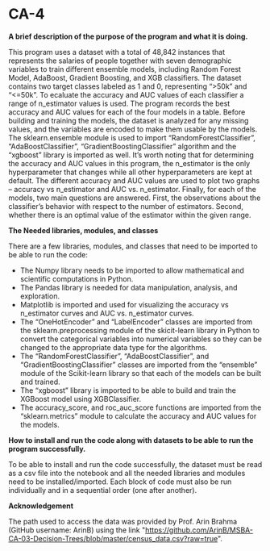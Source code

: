 # CA-4
**A brief description of the purpose of the program and what it is doing.**

This program uses a dataset with a total of 48,842 instances that represents the salaries of people together with seven demographic variables to train different ensemble models, including Random Forest Model, AdaBoost, Gradient Boosting, and XGB classifiers. The dataset contains two target classes labeled as 1 and 0, representing “>50k” and “<=50k”.  To ecaluate the accuracy and AUC values of each classifier a range of n_estimator values is used. The program records the best accuracy and AUC values for each of the four models in a table. Before building and training the models, the dataset is analyzed for any missing values, and the variables are encoded to make them usable by the models. The sklearn.ensemble module is used to import  “RandomForestClassifier”, “AdaBoostClassifier”, “GradientBoostingClassifier” algorithm and the “xgboost” library is imported as well. It’s worth noting that for determining the accuracy and AUC values in this program, the n_estimator is the only hyperparameter that changes while all other hyperparameters are kept at default. The different accuracy and AUC values are used to plot two graphs – accuracy vs n_estimator and AUC vs. n_estimator. Finally, for each of the models, two main questions are answered. First, the observations about the classifier’s behavior with respect to the number of estimators. Second, whether there is an optimal value of the estimator within the given range. 

**The Needed libraries, modules, and classes**

There are a few libraries, modules, and classes that need to be imported to be able to run the code:
* The Numpy library needs to be imported to allow mathematical and scientific computations in Python.
* The Pandas library is needed for data manipulation, analysis, and exploration.
* Matplotlib is imported and used for visualizing the accuracy vs n_estimator curves and AUC vs. n_estimator curves.
*	The “OneHotEncoder” and “LabelEncoder” classes are imported from the sklearn.preprocessing module of the skicit-learn library in Python to convert the categorical variables into numerical variables so they can be changed to the appropriate data type for the algorithms.
*	The “RandomForestClassifier”, “AdaBoostClassifier”, and “GradientBoostingClassifier” classes are imported from the “ensemble” module of the Scikit-learn library so that each of the models can be built and trained.
*	The “xgboost” library is imported to be able to build and train the XGBoost model using XGBClassifier. 
*	The accuracy_score, and roc_auc_score functions are imported from the “sklearn.metrics” module to calculate the accuracy and AUC values for the models.

**How to install and run the code along with datasets to be able to run the program successfully.**

To be able to install and run the code successfully, the dataset must be read as a csv file into the notebook and all the needed libraries and modules need to be installed/imported. Each block of code must also be run individually and in a sequential order (one after another). 

**Acknowledgement**

The path used to access the data was provided by Prof. Arin Brahma (GitHub username: ArinB) using the link "https://github.com/ArinB/MSBA-CA-03-Decision-Trees/blob/master/census_data.csv?raw=true". 

